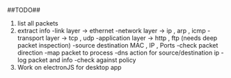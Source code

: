 ##TODO##

1. list all packets 
2. extract info 
    -link layer -> ethernet
    -network layer -> ip , arp , icmp
    -transport layer -> tcp , udp 
    -application layer -> http , ftp (needs deep packet inspection)
    -source destination MAC , IP , Ports
    -check packet direction
    -map packet to process
    -dns action for source/destination ip
    -log packet and info
    -check against policy
3. Work on electronJS for desktop app